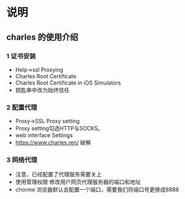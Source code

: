 # 说明

## charles 的使用介绍

### 1 证书安装

- Help->ssl Proxying
- Charles Root Certificate
- Charles Root Certificate in iOS Simulators
- 钥匙串中改为始终信任

### 2 配置代理

- Proxy->SSL Proxy setting
- Proxy setting勾选HTTP与SOCKS。
- web interface Settings 
- https://www.charles.ren/ 破解

### 3 网络代理

- 注意，已经配置了代理服务需要关上
- 使用管理权限 修改用户网页代理服务器的端口和地址
- chorme 浏览器默认会配置一个端口，需要我们将端口号更换成8888
